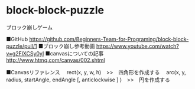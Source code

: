 # block-block-puzzle
ブロック崩しゲーム

■GitHub
https://github.com/Beginners-Team-for-Programing/block-block-puzzle/pull/1
■ブロック崩し参考動画
https://www.youtube.com/watch?v=g2FlXCSy0yI
■canvasについての記事
http://www.htmq.com/canvas/002.shtml

■Canvasリファレンス
　rect(x, y, w, h)　>>　四角形を作成する
　arc(x, y, radius, startAngle, endAngle [, anticlockwise ] )　>>　円を作成する



